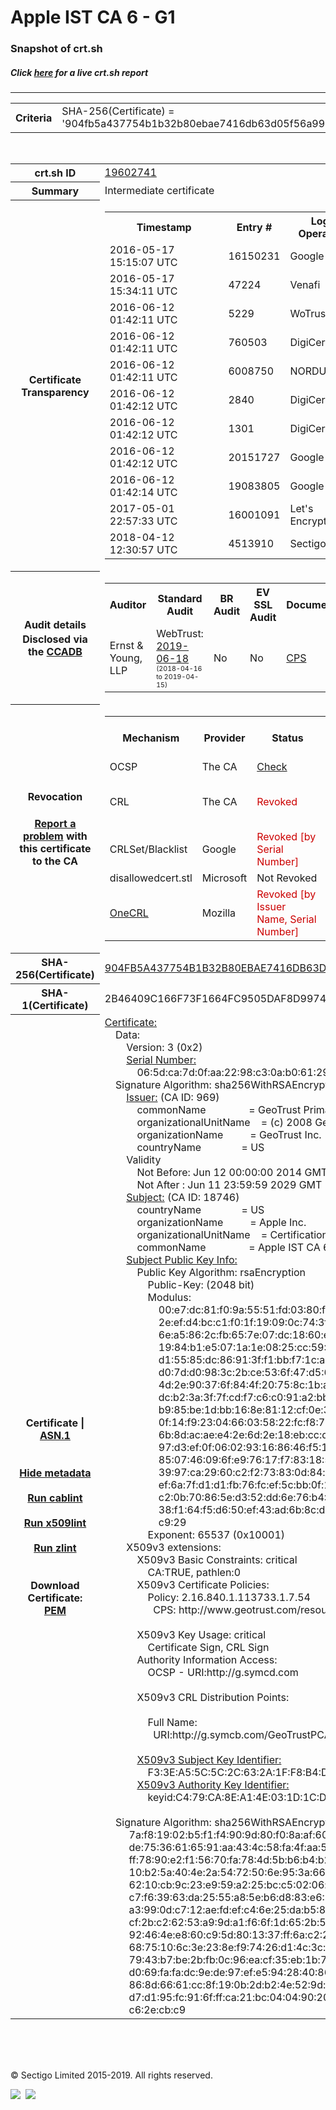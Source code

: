 # Apple IST CA 6 - G1
### Snapshot of crt.sh
##### Click [here](https://crt.sh/?q=904FB5A437754B1B32B80EBAE7416DB63D05F56A9939720B7C8E3DCC54F6A3D1) for a live crt.sh report

---
<!DOCTYPE HTML PUBLIC "-//W3C//DTD HTML 4.0 Transitional//EN">
<HTML>

<BODY>

<TABLE>
  <TR>
    <TH class="outer">Criteria</TH>
    <TD class="outer">SHA-256(Certificate) = '904fb5a437754b1b32b80ebae7416db63d05f56a9939720b7c8e3dcc54f6a3d1'</TD>
  </TR>
</TABLE>
<BR>
<TABLE>
  <TR>
    <TH class="outer">crt.sh ID</TH>
    <TD class="outer"><A href="?id=19602741">19602741</A></TD>
  </TR>
  <TR>
    <TH class="outer">Summary</TH>
    <TD class="outer">Intermediate certificate</TD>
  </TR>
  <TR>
    <TH class="outer">Certificate<BR>Transparency</TH>
    <TD class="outer">
<TABLE class="options" style="margin-left:0px">
  <TR>
    <TH>Timestamp</TH>
    <TH>Entry #</TH>
    <TH>Log Operator</TH>
    <TH>Log URL</TH>
  </TR>
  <TR>
    <TD>2016-05-17&nbsp; <FONT class="small">15:15:07 UTC</FONT></TD>
    <TD>16150231</TD>
    <TD>Google</TD>
    <TD>https://ct.googleapis.com/rocketeer</TD>
  </TR>
  <TR>
    <TD>2016-05-17&nbsp; <FONT class="small">15:34:11 UTC</FONT></TD>
    <TD>47224</TD>
    <TD>Venafi</TD>
    <TD>https://ctlog.api.venafi.com</TD>
  </TR>
  <TR>
    <TD>2016-06-12&nbsp; <FONT class="small">01:42:11 UTC</FONT></TD>
    <TD>5229</TD>
    <TD>WoTrus</TD>
    <TD>https://ctlog.wosign.com</TD>
  </TR>
  <TR>
    <TD>2016-06-12&nbsp; <FONT class="small">01:42:11 UTC</FONT></TD>
    <TD>760503</TD>
    <TD>DigiCert</TD>
    <TD>https://ct.ws.symantec.com</TD>
  </TR>
  <TR>
    <TD>2016-06-12&nbsp; <FONT class="small">01:42:11 UTC</FONT></TD>
    <TD>6008750</TD>
    <TD>NORDUnet</TD>
    <TD>https://plausible.ct.nordu.net</TD>
  </TR>
  <TR>
    <TD>2016-06-12&nbsp; <FONT class="small">01:42:12 UTC</FONT></TD>
    <TD>2840</TD>
    <TD>DigiCert</TD>
    <TD>https://vega.ws.symantec.com</TD>
  </TR>
  <TR>
    <TD>2016-06-12&nbsp; <FONT class="small">01:42:12 UTC</FONT></TD>
    <TD>1301</TD>
    <TD>DigiCert</TD>
    <TD>https://deneb.ws.symantec.com</TD>
  </TR>
  <TR>
    <TD>2016-06-12&nbsp; <FONT class="small">01:42:12 UTC</FONT></TD>
    <TD>20151727</TD>
    <TD>Google</TD>
    <TD>https://ct.googleapis.com/pilot</TD>
  </TR>
  <TR>
    <TD>2016-06-12&nbsp; <FONT class="small">01:42:14 UTC</FONT></TD>
    <TD>19083805</TD>
    <TD>Google</TD>
    <TD>https://ct.googleapis.com/aviator</TD>
  </TR>
  <TR>
    <TD>2017-05-01&nbsp; <FONT class="small">22:57:33 UTC</FONT></TD>
    <TD>16001091</TD>
    <TD>Let's Encrypt</TD>
    <TD>https://clicky.ct.letsencrypt.org</TD>
  </TR>
  <TR>
    <TD>2018-04-12&nbsp; <FONT class="small">12:30:57 UTC</FONT></TD>
    <TD>4513910</TD>
    <TD>Sectigo</TD>
    <TD>https://dodo.ct.comodo.com</TD>
  </TR>
</TABLE>
    </TD>
  </TR>
  <TR>
    <TH class="outer">Audit details<BR>
      <DIV class="small" style="padding-top:3px">Disclosed via the
        <A href="//ccadb-public.secure.force.com/mozilla/PublicAllIntermediateCerts" target="_blank">CCADB</A></DIV>
    </TH>
    <TD class="outer">
<TABLE class="options" style="margin-left:0px">
  <TR>
    <TH>Auditor</TH>
    <TH>Standard Audit</TH>
    <TH>BR Audit</TH>
    <TH>EV SSL Audit</TH>
    <TH>Documents</TH>
    <TH>CCADB</TH>
    <TH>Root Owner / Certificate</TH>
  </TR>
  <TR>
    <TD style="vertical-align:middle">Ernst & Young, LLP</TD>
    <TD>WebTrust:
      <A href="https://www.cpacanada.ca/generichandlers/CPACHandler.ashx?attachmentid=231565" target="_blank">2019-06-18</A>
      <BR><FONT style="font-size:8pt">(2018-04-16 to 2019-04-15)</FONT></TD>
    <TD>No    <TD>No    <TD>
      <A href="https://images.apple.com/certificateauthority/pdf/Apple_Public_CA_CPS_v4.2.pdf" target="blank">CPS</A>
    </TD>
    <TD><A href="//ccadb.force.com/001o000000p4ScoAAE" target="_blank">001o000000p4ScoAAE</A></TD>
    <TD><A href="/?id=847444">DigiCert</A></TD>
  </TR>
</TABLE>
    </TD>
  </TR>
  <TR>
    <TH class="outer">Revocation<BR><BR>
      <DIV class="small" style="padding-top:3px"><A href="?id=19602741&opt=problemreporting">Report a problem</A> with<BR>this certificate to the CA</DIV></TH>
    <TD class="outer">
      <TABLE class="options" style="margin-left:0px">
        <TR>
          <TH>Mechanism</TH>
          <TH>Provider</TH>
          <TH>Status</TH>
          <TH>Revocation Date</TH>
          <TH>Last Observed in CRL</TH>
          <TH>Last Checked <SPAN style="color:#CC0000;vertical-align:middle;font-size:70%;font-weight:normal">(Error)</SPAN></TH>
        </TR>
        <TR>
          <TD>OCSP</TD>
          <TD>The CA</TD>
          <TD><A href="?id=19602741&opt=ocsp">Check</A></TD>
          <TD><SPAN style="color:#888888">?</SPAN></TD>
          <TD><SPAN style="color:#888888">n/a</SPAN></TD>
          <TD><SPAN style="color:#888888">?</SPAN></TD>
        </TR>
        <TR>
          <TD>CRL</TD>
          <TD>The CA</TD>
          <TD><SPAN style="color:#CC0000">Revoked</SPAN></TD><TD>2019-09-12&nbsp; <FONT class="small">16:34:15 UTC</FONT></TD><TD>2019-09-27&nbsp; <FONT class="small">01:15:03 UTC</FONT></TD><TD>2019-12-04&nbsp; <FONT class="small">19:11:38 UTC</FONT></TD>
        </TR>
        <TR>
          <TD>CRLSet/Blacklist</TD>
          <TD>Google</TD>
          <TD><SPAN style="color:#CC0000">Revoked [by Serial Number]</SPAN></TD>
          <TD><SPAN style="color:#888888">n/a</SPAN></TD>
          <TD><SPAN style="color:#888888">n/a</SPAN></TD>
          <TD><SPAN style="color:#888888">n/a</SPAN></TD>
        </TR>
        <TR>
          <TD>disallowedcert.stl</TD>
          <TD>Microsoft</TD>
          <TD>Not Revoked</TD>
          <TD><SPAN style="color:#888888">n/a</SPAN></TD>
          <TD><SPAN style="color:#888888">n/a</SPAN></TD>
          <TD><SPAN style="color:#888888">n/a</SPAN></TD>
        </TR>
        <TR>
          <TD><A href="/mozilla-onecrl" target="_blank">OneCRL</A></TD>
          <TD>Mozilla</TD>
          <TD><SPAN style="color:#CC0000">Revoked [by Issuer Name, Serial Number]</SPAN></TD><TD><SPAN style="color:#888888">Unknown</SPAN></TD>
          <TD><SPAN style="color:#888888">n/a</SPAN></TD>
          <TD><SPAN style="color:#888888">n/a</SPAN></TD>
        </TR>
      </TABLE>
    </TD>
  </TR>
  <TR>
    <TH class="outer">SHA-256(Certificate)</TH>
    <TD class="outer"><A href="//censys.io/certificates/904fb5a437754b1b32b80ebae7416db63d05f56a9939720b7c8e3dcc54f6a3d1">904FB5A437754B1B32B80EBAE7416DB63D05F56A9939720B7C8E3DCC54F6A3D1</A></TD>
  </TR>
  <TR>
    <TH class="outer">SHA-1(Certificate)</TH>
    <TD class="outer">2B46409C166F73F1664FC9505DAF8D99745815E4</TD>
  </TR>
  <TR>
    <TH class="outer">Certificate | <A href="?asn1=19602741">ASN.1</A>
      <SPAN class="small"><BR>
      <BR><BR><A href="?id=19602741&opt=nometadata">Hide metadata</A>
      <BR><BR><A href="?id=19602741&opt=cablint">Run cablint</A>
      <BR><BR><A href="?id=19602741&opt=x509lint">Run x509lint</A>
      <BR><BR><A href="?id=19602741&opt=zlint">Run zlint</A>
      <BR><BR><BR>Download Certificate: <A href="?d=19602741">PEM</A>
      </SPAN>
    </TH>
    <TD class="text"><A href="?d=19602741">Certificate:</A><BR>&nbsp;&nbsp;&nbsp;&nbsp;Data:<BR>&nbsp;&nbsp;&nbsp;&nbsp;&nbsp;&nbsp;&nbsp;&nbsp;Version:&nbsp;3&nbsp;(0x2)<BR>&nbsp;&nbsp;&nbsp;&nbsp;&nbsp;&nbsp;&nbsp;&nbsp;<A href="?serial=065dca7d0faa2298c30ab0612940de7d">Serial&nbsp;Number:</A><BR>&nbsp;&nbsp;&nbsp;&nbsp;&nbsp;&nbsp;&nbsp;&nbsp;&nbsp;&nbsp;&nbsp;&nbsp;06:5d:ca:7d:0f:aa:22:98:c3:0a:b0:61:29:40:de:7d<BR>&nbsp;&nbsp;&nbsp;&nbsp;Signature&nbsp;Algorithm:&nbsp;sha256WithRSAEncryption<BR>&nbsp;&nbsp;&nbsp;&nbsp;&nbsp;&nbsp;&nbsp;&nbsp;<A href="?caid=969">Issuer:</A> <SPAN class="small">(CA ID: 969)</SPAN><BR>&nbsp;&nbsp;&nbsp;&nbsp;&nbsp;&nbsp;&nbsp;&nbsp;&nbsp;&nbsp;&nbsp;&nbsp;commonName&nbsp;&nbsp;&nbsp;&nbsp;&nbsp;&nbsp;&nbsp;&nbsp;&nbsp;&nbsp;&nbsp;&nbsp;&nbsp;&nbsp;&nbsp;&nbsp;=&nbsp;GeoTrust&nbsp;Primary&nbsp;Certification&nbsp;Authority&nbsp;-&nbsp;G3<BR>&nbsp;&nbsp;&nbsp;&nbsp;&nbsp;&nbsp;&nbsp;&nbsp;&nbsp;&nbsp;&nbsp;&nbsp;organizationalUnitName&nbsp;&nbsp;&nbsp;&nbsp;=&nbsp;(c)&nbsp;2008&nbsp;GeoTrust&nbsp;Inc.&nbsp;-&nbsp;For&nbsp;authorized&nbsp;use&nbsp;only<BR>&nbsp;&nbsp;&nbsp;&nbsp;&nbsp;&nbsp;&nbsp;&nbsp;&nbsp;&nbsp;&nbsp;&nbsp;organizationName&nbsp;&nbsp;&nbsp;&nbsp;&nbsp;&nbsp;&nbsp;&nbsp;&nbsp;&nbsp;=&nbsp;GeoTrust&nbsp;Inc.<BR>&nbsp;&nbsp;&nbsp;&nbsp;&nbsp;&nbsp;&nbsp;&nbsp;&nbsp;&nbsp;&nbsp;&nbsp;countryName&nbsp;&nbsp;&nbsp;&nbsp;&nbsp;&nbsp;&nbsp;&nbsp;&nbsp;&nbsp;&nbsp;&nbsp;&nbsp;&nbsp;&nbsp;=&nbsp;US<BR>&nbsp;&nbsp;&nbsp;&nbsp;&nbsp;&nbsp;&nbsp;&nbsp;Validity<BR>&nbsp;&nbsp;&nbsp;&nbsp;&nbsp;&nbsp;&nbsp;&nbsp;&nbsp;&nbsp;&nbsp;&nbsp;Not&nbsp;Before:&nbsp;Jun&nbsp;12&nbsp;00:00:00&nbsp;2014&nbsp;GMT<BR>&nbsp;&nbsp;&nbsp;&nbsp;&nbsp;&nbsp;&nbsp;&nbsp;&nbsp;&nbsp;&nbsp;&nbsp;Not&nbsp;After&nbsp;:&nbsp;Jun&nbsp;11&nbsp;23:59:59&nbsp;2029&nbsp;GMT<BR>&nbsp;&nbsp;&nbsp;&nbsp;&nbsp;&nbsp;&nbsp;&nbsp;<A href="?caid=18746">Subject:</A> <SPAN class="small">(CA ID: 18746)</SPAN><BR>&nbsp;&nbsp;&nbsp;&nbsp;&nbsp;&nbsp;&nbsp;&nbsp;&nbsp;&nbsp;&nbsp;&nbsp;countryName&nbsp;&nbsp;&nbsp;&nbsp;&nbsp;&nbsp;&nbsp;&nbsp;&nbsp;&nbsp;&nbsp;&nbsp;&nbsp;&nbsp;&nbsp;=&nbsp;US<BR>&nbsp;&nbsp;&nbsp;&nbsp;&nbsp;&nbsp;&nbsp;&nbsp;&nbsp;&nbsp;&nbsp;&nbsp;organizationName&nbsp;&nbsp;&nbsp;&nbsp;&nbsp;&nbsp;&nbsp;&nbsp;&nbsp;&nbsp;=&nbsp;Apple&nbsp;Inc.<BR>&nbsp;&nbsp;&nbsp;&nbsp;&nbsp;&nbsp;&nbsp;&nbsp;&nbsp;&nbsp;&nbsp;&nbsp;organizationalUnitName&nbsp;&nbsp;&nbsp;&nbsp;=&nbsp;Certification&nbsp;Authority<BR>&nbsp;&nbsp;&nbsp;&nbsp;&nbsp;&nbsp;&nbsp;&nbsp;&nbsp;&nbsp;&nbsp;&nbsp;commonName&nbsp;&nbsp;&nbsp;&nbsp;&nbsp;&nbsp;&nbsp;&nbsp;&nbsp;&nbsp;&nbsp;&nbsp;&nbsp;&nbsp;&nbsp;&nbsp;=&nbsp;Apple&nbsp;IST&nbsp;CA&nbsp;6&nbsp;-&nbsp;G1<BR>&nbsp;&nbsp;&nbsp;&nbsp;&nbsp;&nbsp;&nbsp;&nbsp;<A href="?spkisha256=fae46000d8f7042558541e98acf351279589f83b6d3001c18442e4403d111849">Subject&nbsp;Public&nbsp;Key&nbsp;Info:</A><BR>&nbsp;&nbsp;&nbsp;&nbsp;&nbsp;&nbsp;&nbsp;&nbsp;&nbsp;&nbsp;&nbsp;&nbsp;Public&nbsp;Key&nbsp;Algorithm:&nbsp;rsaEncryption<BR>&nbsp;&nbsp;&nbsp;&nbsp;&nbsp;&nbsp;&nbsp;&nbsp;&nbsp;&nbsp;&nbsp;&nbsp;&nbsp;&nbsp;&nbsp;&nbsp;Public-Key:&nbsp;(2048&nbsp;bit)<BR>&nbsp;&nbsp;&nbsp;&nbsp;&nbsp;&nbsp;&nbsp;&nbsp;&nbsp;&nbsp;&nbsp;&nbsp;&nbsp;&nbsp;&nbsp;&nbsp;Modulus:<BR>&nbsp;&nbsp;&nbsp;&nbsp;&nbsp;&nbsp;&nbsp;&nbsp;&nbsp;&nbsp;&nbsp;&nbsp;&nbsp;&nbsp;&nbsp;&nbsp;&nbsp;&nbsp;&nbsp;&nbsp;00:e7:dc:81:f0:9a:55:51:fd:03:80:fd:ca:f5:f8:<BR>&nbsp;&nbsp;&nbsp;&nbsp;&nbsp;&nbsp;&nbsp;&nbsp;&nbsp;&nbsp;&nbsp;&nbsp;&nbsp;&nbsp;&nbsp;&nbsp;&nbsp;&nbsp;&nbsp;&nbsp;2e:ef:d4:bc:c1:f0:1f:19:09:0c:74:3f:55:3a:ca:<BR>&nbsp;&nbsp;&nbsp;&nbsp;&nbsp;&nbsp;&nbsp;&nbsp;&nbsp;&nbsp;&nbsp;&nbsp;&nbsp;&nbsp;&nbsp;&nbsp;&nbsp;&nbsp;&nbsp;&nbsp;6e:a5:86:2c:fb:65:7e:07:dc:18:60:e2:df:0d:09:<BR>&nbsp;&nbsp;&nbsp;&nbsp;&nbsp;&nbsp;&nbsp;&nbsp;&nbsp;&nbsp;&nbsp;&nbsp;&nbsp;&nbsp;&nbsp;&nbsp;&nbsp;&nbsp;&nbsp;&nbsp;19:84:b1:e5:07:1a:1e:08:25:cc:59:3e:6b:62:81:<BR>&nbsp;&nbsp;&nbsp;&nbsp;&nbsp;&nbsp;&nbsp;&nbsp;&nbsp;&nbsp;&nbsp;&nbsp;&nbsp;&nbsp;&nbsp;&nbsp;&nbsp;&nbsp;&nbsp;&nbsp;d1:55:85:dc:86:91:3f:f1:bb:f7:1c:ae:79:7c:41:<BR>&nbsp;&nbsp;&nbsp;&nbsp;&nbsp;&nbsp;&nbsp;&nbsp;&nbsp;&nbsp;&nbsp;&nbsp;&nbsp;&nbsp;&nbsp;&nbsp;&nbsp;&nbsp;&nbsp;&nbsp;d0:7d:d0:98:3c:2b:ce:53:6f:47:d5:6e:48:6f:7e:<BR>&nbsp;&nbsp;&nbsp;&nbsp;&nbsp;&nbsp;&nbsp;&nbsp;&nbsp;&nbsp;&nbsp;&nbsp;&nbsp;&nbsp;&nbsp;&nbsp;&nbsp;&nbsp;&nbsp;&nbsp;4d:2e:90:37:6f:84:4f:20:75:8c:1b:ab:3a:00:b2:<BR>&nbsp;&nbsp;&nbsp;&nbsp;&nbsp;&nbsp;&nbsp;&nbsp;&nbsp;&nbsp;&nbsp;&nbsp;&nbsp;&nbsp;&nbsp;&nbsp;&nbsp;&nbsp;&nbsp;&nbsp;dc:b2:3a:3f:7f:cd:f7:c6:c0:91:a2:bb:0c:55:84:<BR>&nbsp;&nbsp;&nbsp;&nbsp;&nbsp;&nbsp;&nbsp;&nbsp;&nbsp;&nbsp;&nbsp;&nbsp;&nbsp;&nbsp;&nbsp;&nbsp;&nbsp;&nbsp;&nbsp;&nbsp;b9:85:be:1d:bb:16:8e:81:12:cf:0e:3a:ba:36:76:<BR>&nbsp;&nbsp;&nbsp;&nbsp;&nbsp;&nbsp;&nbsp;&nbsp;&nbsp;&nbsp;&nbsp;&nbsp;&nbsp;&nbsp;&nbsp;&nbsp;&nbsp;&nbsp;&nbsp;&nbsp;0f:14:f9:23:04:66:03:58:22:fc:f8:7e:67:3f:5c:<BR>&nbsp;&nbsp;&nbsp;&nbsp;&nbsp;&nbsp;&nbsp;&nbsp;&nbsp;&nbsp;&nbsp;&nbsp;&nbsp;&nbsp;&nbsp;&nbsp;&nbsp;&nbsp;&nbsp;&nbsp;6b:8d:ac:ae:e4:2e:6d:2e:18:eb:cc:dd:5c:8f:04:<BR>&nbsp;&nbsp;&nbsp;&nbsp;&nbsp;&nbsp;&nbsp;&nbsp;&nbsp;&nbsp;&nbsp;&nbsp;&nbsp;&nbsp;&nbsp;&nbsp;&nbsp;&nbsp;&nbsp;&nbsp;97:d3:ef:0f:06:02:93:16:86:46:f5:19:5b:6f:72:<BR>&nbsp;&nbsp;&nbsp;&nbsp;&nbsp;&nbsp;&nbsp;&nbsp;&nbsp;&nbsp;&nbsp;&nbsp;&nbsp;&nbsp;&nbsp;&nbsp;&nbsp;&nbsp;&nbsp;&nbsp;85:07:46:09:6f:e9:76:17:f7:83:18:5f:b7:1a:a2:<BR>&nbsp;&nbsp;&nbsp;&nbsp;&nbsp;&nbsp;&nbsp;&nbsp;&nbsp;&nbsp;&nbsp;&nbsp;&nbsp;&nbsp;&nbsp;&nbsp;&nbsp;&nbsp;&nbsp;&nbsp;39:97:ca:29:60:c2:f2:73:83:0d:84:d1:bf:db:9e:<BR>&nbsp;&nbsp;&nbsp;&nbsp;&nbsp;&nbsp;&nbsp;&nbsp;&nbsp;&nbsp;&nbsp;&nbsp;&nbsp;&nbsp;&nbsp;&nbsp;&nbsp;&nbsp;&nbsp;&nbsp;ef:6a:7f:d1:d1:fb:76:fc:ef:5c:bb:0f:16:0c:8b:<BR>&nbsp;&nbsp;&nbsp;&nbsp;&nbsp;&nbsp;&nbsp;&nbsp;&nbsp;&nbsp;&nbsp;&nbsp;&nbsp;&nbsp;&nbsp;&nbsp;&nbsp;&nbsp;&nbsp;&nbsp;c2:0b:70:86:5e:d3:52:dd:6e:76:b4:7f:bf:50:60:<BR>&nbsp;&nbsp;&nbsp;&nbsp;&nbsp;&nbsp;&nbsp;&nbsp;&nbsp;&nbsp;&nbsp;&nbsp;&nbsp;&nbsp;&nbsp;&nbsp;&nbsp;&nbsp;&nbsp;&nbsp;38:f1:64:f5:d6:50:ef:43:ad:6b:8c:d4:30:b0:b3:<BR>&nbsp;&nbsp;&nbsp;&nbsp;&nbsp;&nbsp;&nbsp;&nbsp;&nbsp;&nbsp;&nbsp;&nbsp;&nbsp;&nbsp;&nbsp;&nbsp;&nbsp;&nbsp;&nbsp;&nbsp;c9:29<BR>&nbsp;&nbsp;&nbsp;&nbsp;&nbsp;&nbsp;&nbsp;&nbsp;&nbsp;&nbsp;&nbsp;&nbsp;&nbsp;&nbsp;&nbsp;&nbsp;Exponent:&nbsp;65537&nbsp;(0x10001)<BR>&nbsp;&nbsp;&nbsp;&nbsp;&nbsp;&nbsp;&nbsp;&nbsp;X509v3&nbsp;extensions:<BR>&nbsp;&nbsp;&nbsp;&nbsp;&nbsp;&nbsp;&nbsp;&nbsp;&nbsp;&nbsp;&nbsp;&nbsp;X509v3&nbsp;Basic&nbsp;Constraints:&nbsp;critical<BR>&nbsp;&nbsp;&nbsp;&nbsp;&nbsp;&nbsp;&nbsp;&nbsp;&nbsp;&nbsp;&nbsp;&nbsp;&nbsp;&nbsp;&nbsp;&nbsp;CA:TRUE,&nbsp;pathlen:0<BR>&nbsp;&nbsp;&nbsp;&nbsp;&nbsp;&nbsp;&nbsp;&nbsp;&nbsp;&nbsp;&nbsp;&nbsp;X509v3&nbsp;Certificate&nbsp;Policies:&nbsp;<BR>&nbsp;&nbsp;&nbsp;&nbsp;&nbsp;&nbsp;&nbsp;&nbsp;&nbsp;&nbsp;&nbsp;&nbsp;&nbsp;&nbsp;&nbsp;&nbsp;Policy:&nbsp;2.16.840.1.113733.1.7.54<BR>&nbsp;&nbsp;&nbsp;&nbsp;&nbsp;&nbsp;&nbsp;&nbsp;&nbsp;&nbsp;&nbsp;&nbsp;&nbsp;&nbsp;&nbsp;&nbsp;&nbsp;&nbsp;CPS:&nbsp;http://www.geotrust.com/resources/cps<BR><BR>&nbsp;&nbsp;&nbsp;&nbsp;&nbsp;&nbsp;&nbsp;&nbsp;&nbsp;&nbsp;&nbsp;&nbsp;X509v3&nbsp;Key&nbsp;Usage:&nbsp;critical<BR>&nbsp;&nbsp;&nbsp;&nbsp;&nbsp;&nbsp;&nbsp;&nbsp;&nbsp;&nbsp;&nbsp;&nbsp;&nbsp;&nbsp;&nbsp;&nbsp;Certificate&nbsp;Sign,&nbsp;CRL&nbsp;Sign<BR>&nbsp;&nbsp;&nbsp;&nbsp;&nbsp;&nbsp;&nbsp;&nbsp;&nbsp;&nbsp;&nbsp;&nbsp;Authority&nbsp;Information&nbsp;Access:&nbsp;<BR>&nbsp;&nbsp;&nbsp;&nbsp;&nbsp;&nbsp;&nbsp;&nbsp;&nbsp;&nbsp;&nbsp;&nbsp;&nbsp;&nbsp;&nbsp;&nbsp;OCSP&nbsp;-&nbsp;URI:http://g.symcd.com<BR><BR>&nbsp;&nbsp;&nbsp;&nbsp;&nbsp;&nbsp;&nbsp;&nbsp;&nbsp;&nbsp;&nbsp;&nbsp;X509v3&nbsp;CRL&nbsp;Distribution&nbsp;Points:&nbsp;<BR><BR>&nbsp;&nbsp;&nbsp;&nbsp;&nbsp;&nbsp;&nbsp;&nbsp;&nbsp;&nbsp;&nbsp;&nbsp;&nbsp;&nbsp;&nbsp;&nbsp;Full&nbsp;Name:<BR>&nbsp;&nbsp;&nbsp;&nbsp;&nbsp;&nbsp;&nbsp;&nbsp;&nbsp;&nbsp;&nbsp;&nbsp;&nbsp;&nbsp;&nbsp;&nbsp;&nbsp;&nbsp;URI:http://g.symcb.com/GeoTrustPCA-G3.crl<BR><BR>&nbsp;&nbsp;&nbsp;&nbsp;&nbsp;&nbsp;&nbsp;&nbsp;&nbsp;&nbsp;&nbsp;&nbsp;<A href="?ski=f33ea55c5c2c632a1ff8b4d5fea41566d2b9e735">X509v3&nbsp;Subject&nbsp;Key&nbsp;Identifier:</A><BR>&nbsp;&nbsp;&nbsp;&nbsp;&nbsp;&nbsp;&nbsp;&nbsp;&nbsp;&nbsp;&nbsp;&nbsp;&nbsp;&nbsp;&nbsp;&nbsp;F3:3E:A5:5C:5C:2C:63:2A:1F:F8:B4:D5:FE:A4:15:66:D2:B9:E7:35<BR>&nbsp;&nbsp;&nbsp;&nbsp;&nbsp;&nbsp;&nbsp;&nbsp;&nbsp;&nbsp;&nbsp;&nbsp;<A href="?ski=c479ca8ea14e031d1cdc6bdb315b943e3f307f2d">X509v3&nbsp;Authority&nbsp;Key&nbsp;Identifier:</A><BR>&nbsp;&nbsp;&nbsp;&nbsp;&nbsp;&nbsp;&nbsp;&nbsp;&nbsp;&nbsp;&nbsp;&nbsp;&nbsp;&nbsp;&nbsp;&nbsp;keyid:C4:79:CA:8E:A1:4E:03:1D:1C:DC:6B:DB:31:5B:94:3E:3F:30:7F:2D<BR><BR>&nbsp;&nbsp;&nbsp;&nbsp;Signature&nbsp;Algorithm:&nbsp;sha256WithRSAEncryption<BR>&nbsp;&nbsp;&nbsp;&nbsp;&nbsp;&nbsp;&nbsp;&nbsp;&nbsp;7a:f8:19:02:b5:f1:f4:90:9d:80:f0:8a:af:60:27:4e:4b:e5:<BR>&nbsp;&nbsp;&nbsp;&nbsp;&nbsp;&nbsp;&nbsp;&nbsp;&nbsp;de:75:36:61:65:91:aa:43:4c:58:fa:4f:aa:5b:20:5b:80:65:<BR>&nbsp;&nbsp;&nbsp;&nbsp;&nbsp;&nbsp;&nbsp;&nbsp;&nbsp;ff:78:90:e2:f1:56:70:fa:78:4d:5b:b6:b4:b2:26:7a:7b:fd:<BR>&nbsp;&nbsp;&nbsp;&nbsp;&nbsp;&nbsp;&nbsp;&nbsp;&nbsp;10:b2:5a:40:4e:2a:54:72:50:6e:95:3a:66:28:44:b5:87:b8:<BR>&nbsp;&nbsp;&nbsp;&nbsp;&nbsp;&nbsp;&nbsp;&nbsp;&nbsp;62:10:cb:9c:23:e9:59:a2:25:bc:c5:02:06:d9:3e:d0:d8:1b:<BR>&nbsp;&nbsp;&nbsp;&nbsp;&nbsp;&nbsp;&nbsp;&nbsp;&nbsp;c7:f6:39:63:da:25:55:a8:5e:b6:d8:83:e6:12:f3:e0:32:a8:<BR>&nbsp;&nbsp;&nbsp;&nbsp;&nbsp;&nbsp;&nbsp;&nbsp;&nbsp;a3:99:0d:c7:12:ae:fd:ef:c4:6e:25:da:b5:8d:1c:64:01:47:<BR>&nbsp;&nbsp;&nbsp;&nbsp;&nbsp;&nbsp;&nbsp;&nbsp;&nbsp;cf:2b:c2:62:53:a9:9d:a1:f6:6f:1d:65:2b:53:5d:72:6e:93:<BR>&nbsp;&nbsp;&nbsp;&nbsp;&nbsp;&nbsp;&nbsp;&nbsp;&nbsp;92:46:4e:e8:60:c9:5d:80:13:37:ff:6a:c2:21:e4:c2:81:51:<BR>&nbsp;&nbsp;&nbsp;&nbsp;&nbsp;&nbsp;&nbsp;&nbsp;&nbsp;68:75:10:6c:3e:23:8e:f9:74:26:d1:4c:3c:b5:ed:c9:a0:fe:<BR>&nbsp;&nbsp;&nbsp;&nbsp;&nbsp;&nbsp;&nbsp;&nbsp;&nbsp;79:43:b7:be:2b:fb:0c:96:ea:cf:35:eb:1b:72:4a:63:b8:69:<BR>&nbsp;&nbsp;&nbsp;&nbsp;&nbsp;&nbsp;&nbsp;&nbsp;&nbsp;d0:69:fa:fa:dc:9e:de:97:ef:e5:94:28:40:86:61:e4:fe:ae:<BR>&nbsp;&nbsp;&nbsp;&nbsp;&nbsp;&nbsp;&nbsp;&nbsp;&nbsp;86:8d:66:61:cc:8f:19:0b:2d:b2:4e:52:9d:6d:8a:f9:dd:97:<BR>&nbsp;&nbsp;&nbsp;&nbsp;&nbsp;&nbsp;&nbsp;&nbsp;&nbsp;d7:d1:95:fc:91:6f:ff:ca:21:bc:04:04:90:20:6e:a0:3a:fd:<BR>&nbsp;&nbsp;&nbsp;&nbsp;&nbsp;&nbsp;&nbsp;&nbsp;&nbsp;c6:2e:cb:c9<BR>    </TD>
  </TR>
</TABLE>

  <BR><BR><BR>

  <P class="copyright">&copy; Sectigo Limited 2015-2019. All rights reserved.</P>
  <DIV>
    <A href="https://sectigo.com/"><IMG src="/sectigo_s.png"></A>
    &nbsp;<A href="https://github.com/crtsh"><IMG src="/GitHub-Mark-32px.png"></A>
  </DIV>
</BODY>
</HTML>
